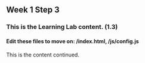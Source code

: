 ## Week 1 Step 3

### This is the Learning Lab content. (1.3)

#### Edit these files to move on: /index.html, /js/config.js

This is the content continued.
